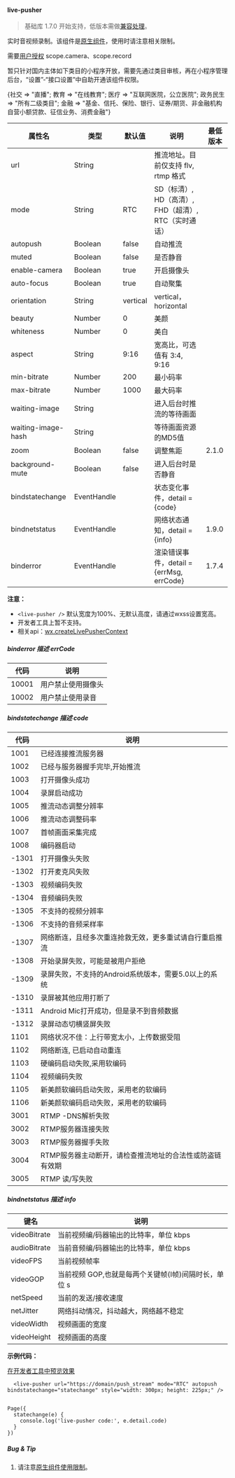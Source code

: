 <!-- https://developers.weixin.qq.com/miniprogram/dev/component/live-pusher.html -->

#### live-pusher

> 基础库 1.7.0 开始支持，低版本需做[兼容处理](https://developers.weixin.qq.com/miniprogram/dev/framework/compatibility.html)。

实时音视频录制。该组件是[原生组件](https://developers.weixin.qq.com/miniprogram/dev/component/native-component.html)，使用时请注意相关限制。

需要[用户授权](https://developers.weixin.qq.com/miniprogram/dev/api/authorize-index.html) scope.camera、scope.record

暂只针对国内主体如下类目的小程序开放，需要先通过类目审核，再在小程序管理后台，“设置”-“接口设置”中自助开通该组件权限。

{社交 => "直播"; 教育 => "在线教育"; 医疗 => "互联网医院，公立医院"; 政务民生 => "所有二级类目"; 金融 =\> "基金、信托、保险、银行、证券/期货、非金融机构自营小额贷款、征信业务、消费金融"}

  属性名               |  类型          |  默认值     |  说明                                 | 最低版本 
-----------------------|----------------|-------------|---------------------------------------|----------
  url                  |  String        |             |  推流地址。目前仅支持 flv, rtmp 格式  |          
  mode                 |  String        |  RTC        |SD（标清）, HD（高清）, FHD（超清）, RTC（实时通话）|          
  autopush             |  Boolean       |  false      |  自动推流                             |          
  muted                |  Boolean       |  false      |  是否静音                             |          
  enable-camera        |  Boolean       |  true       |  开启摄像头                           |          
  auto-focus           |  Boolean       |  true       |  自动聚集                             |          
  orientation          |  String        |  vertical   |  vertical，horizontal                 |          
  beauty               |  Number        |  0          |  美颜                                 |          
  whiteness            |  Number        |  0          |  美白                                 |          
  aspect               |  String        |  9:16       |  宽高比，可选值有 3:4, 9:16           |          
  min-bitrate          |  Number        |  200        |  最小码率                             |          
  max-bitrate          |  Number        |  1000       |  最大码率                             |          
  waiting-image        |  String        |             |  进入后台时推流的等待画面             |          
  waiting-image-hash   |  String        |             |  等待画面资源的MD5值                  |          
  zoom                 |  Boolean       |  false      |  调整焦距                             |  2.1.0   
  background-mute      |  Boolean       |  false      |  进入后台时是否静音                   |          
  bindstatechange      |  EventHandle   |             |  状态变化事件，detail = {code}        |          
  bindnetstatus        |  EventHandle   |             |  网络状态通知，detail = {info}        |  1.9.0   
  binderror            |  EventHandle   |             |渲染错误事件，detail = {errMsg, errCode}|  1.7.4   

**注意：**

*   `<live-pusher />` 默认宽度为100%、无默认高度，请通过wxss设置宽高。
*   开发者工具上暂不支持。
*   相关api：[wx.createLivePusherContext](https://developers.weixin.qq.com/miniprogram/dev/api/api-live-pusher.html)

##### binderror __描述__ errCode

  代码    |  说明        
----------|--------------
  10001   |用户禁止使用摄像头
  10002   |用户禁止使用录音

##### bindstatechange __描述__ code

  代码    |  说明                              
----------|------------------------------------
  1001    |  已经连接推流服务器                
  1002    |  已经与服务器握手完毕,开始推流     
  1003    |  打开摄像头成功                    
  1004    |  录屏启动成功                      
  1005    |  推流动态调整分辨率                
  1006    |  推流动态调整码率                  
  1007    |  首帧画面采集完成                  
  1008    |  编码器启动                        
  -1301   |  打开摄像头失败                    
  -1302   |  打开麦克风失败                    
  -1303   |  视频编码失败                      
  -1304   |  音频编码失败                      
  -1305   |  不支持的视频分辨率                
  -1306   |  不支持的音频采样率                
  -1307   |网络断连，且经多次重连抢救无效，更多重试请自行重启推流
  -1308   |  开始录屏失败，可能是被用户拒绝    
  -1309   |录屏失败，不支持的Android系统版本，需要5.0以上的系统
  -1310   |  录屏被其他应用打断了              
  -1311   |Android Mic打开成功，但是录不到音频数据
  -1312   |  录屏动态切横竖屏失败              
  1101    |网络状况不佳：上行带宽太小，上传数据受阻
  1102    |  网络断连, 已启动自动重连          
  1103    |  硬编码启动失败,采用软编码         
  1104    |  视频编码失败                      
  1105    |新美颜软编码启动失败，采用老的软编码
  1106    |新美颜软编码启动失败，采用老的软编码
  3001    |  RTMP -DNS解析失败                 
  3002    |  RTMP服务器连接失败                
  3003    |  RTMP服务器握手失败                
  3004    |RTMP服务器主动断开，请检查推流地址的合法性或防盗链有效期
  3005    |  RTMP 读/写失败                    

##### bindnetstatus __描述__ info

  键名           |  说明                              
-----------------|------------------------------------
  videoBitrate   |当前视频编/码器输出的比特率，单位 kbps
  audioBitrate   |当前音频编/码器输出的比特率，单位 kbps
  videoFPS       |  当前视频帧率                      
  videoGOP       |当前视频 GOP,也就是每两个关键帧(I帧)间隔时长，单位 s
  netSpeed       |  当前的发送/接收速度               
  netJitter      |网络抖动情况，抖动越大，网络越不稳定
  videoWidth     |  视频画面的宽度                    
  videoHeight    |  视频画面的高度                    

**示例代码：**

[在开发者工具中预览效果](wechatide://minicode/KvWD9mmA62Yk "在开发者工具中预览效果")

      <live-pusher url="https://domain/push_stream" mode="RTC" autopush bindstatechange="statechange" style="width: 300px; height: 225px;" />
    

    Page({
      statechange(e) {
        console.log('live-pusher code:', e.detail.code)
      }
    })
    

##### Bug & Tip

1.  请注意[原生组件使用限制](https://developers.weixin.qq.com/miniprogram/dev/component/native-component.html#原生组件的使用限制)。

